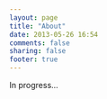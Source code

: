 ```yaml
---
layout: page
title: "About"
date: 2013-05-26 16:54
comments: false
sharing: false
footer: true
---
```


In progress...